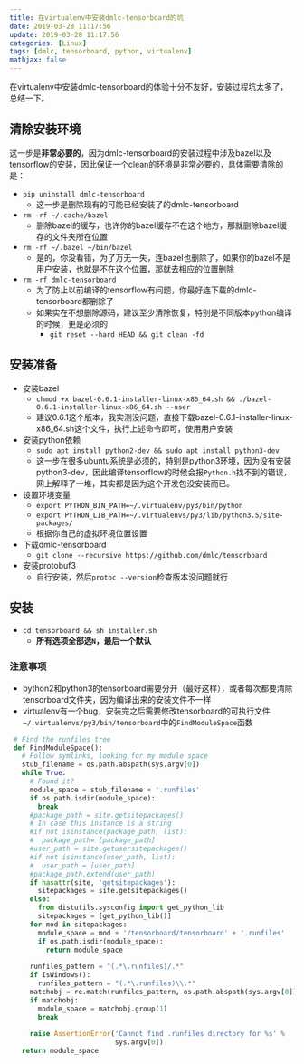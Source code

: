 ```yaml
---
title: 在virtualenv中安装dmlc-tensorboard的坑
date: 2019-03-28 11:17:56
update: 2019-03-28 11:17:56
categories: [Linux]
tags: [dmlc, tensorboard, python, virtualenv]
mathjax: false
---
```


在virtualenv中安装dmlc-tensorboard的体验十分不友好，安装过程坑太多了，总结一下。

<!-- more -->

## 清除安装环境

这一步是**非常必要的**，因为dmlc-tensorboard的安装过程中涉及bazel以及tensorflow的安装，因此保证一个clean的环境是非常必要的，具体需要清除的是：

* `pip uninstall dmlc-tensorboard`
    * 这一步是删除现有的可能已经安装了的dmlc-tensorboard
* `rm -rf ~/.cache/bazel`
    * 删除bazel的缓存，也许你的bazel缓存不在这个地方，那就删除bazel缓存的文件夹所在位置
* `rm -rf ~/.bazel ~/bin/bazel`
    * 是的，你没看错，为了万无一失，连bazel也删除了，如果你的bazel不是用户安装，也就是不在这个位置，那就去相应的位置删除
* `rm -rf dmlc-tensorboard`
    * 为了防止以前编译的tensorflow有问题，你最好连下载的dmlc-tensorboard都删除了
    * 如果实在不想删除源码，建议至少清除恢复，特别是不同版本python编译的时候，更是必须的
        * `git reset --hard HEAD && git clean -fd`

## 安装准备

* 安装bazel
    * `chmod +x bazel-0.6.1-installer-linux-x86_64.sh && ./bazel-0.6.1-installer-linux-x86_64.sh --user`
    * 建议0.6.1这个版本，我实测没问题，直接下载bazel-0.6.1-installer-linux-x86_64.sh这个文件，执行上述命令即可，使用用户安装
* 安装python依赖
    * `sudo apt install python2-dev && sudo apt install python3-dev`
    * 这一步在很多ubuntu系统是必须的，特别是python3环境，因为没有安装python3-dev，因此编译tensorflow的时候会报`Python.h`找不到的错误，网上解释了一堆，其实都是因为这个开发包没安装而已。
* 设置环境变量
    * `export PYTHON_BIN_PATH=~/.virtualenv/py3/bin/python`
    * `export PYTHON_LIB_PATH=~/.virtualenvs/py3/lib/python3.5/site-packages/`
    * 根据你自己的虚拟环境位置设置
* 下载dmlc-tensorboard
    * `git clone --recursive https://github.com/dmlc/tensorboard`
* 安装protobuf3
    * 自行安装，然后`protoc --version`检查版本没问题就行

## 安装

* `cd tensorboard && sh installer.sh`
    * **所有选项全部选`N`，最后一个默认**

### 注意事项

* python2和python3的tensorboard需要分开（最好这样），或者每次都要清除tensorboard文件夹，因为编译出来的安装文件不一样
* virtualenv有一个bug，安装完之后需要修改tensorboard的可执行文件`~/.virtualenvs/py3/bin/tensorboard`中的`FindModuleSpace`函数

```python
 # Find the runfiles tree
 def FindModuleSpace():
   # Follow symlinks, looking for my module space
   stub_filename = os.path.abspath(sys.argv[0])
   while True:
     # Found it?
     module_space = stub_filename + '.runfiles'
     if os.path.isdir(module_space):
       break
     #package_path = site.getsitepackages()
     # In case this instance is a string
     #if not isinstance(package_path, list):
     #  package_path= [package_path]
     #user_path = site.getusersitepackages()
     #if not isinstance(user_path, list):
     #  user_path = [user_path]
     #package_path.extend(user_path)
     if hasattr(site, 'getsitepackages'):
       sitepackages = site.getsitepackages()
     else:
       from distutils.sysconfig import get_python_lib
       sitepackages = [get_python_lib()]
     for mod in sitepackages:
       module_space = mod + '/tensorboard/tensorboard' + '.runfiles'
       if os.path.isdir(module_space):
         return module_space
 
     runfiles_pattern = "(.*\.runfiles)/.*"
     if IsWindows():
       runfiles_pattern = "(.*\.runfiles)\\.*"
     matchobj = re.match(runfiles_pattern, os.path.abspath(sys.argv[0]))
     if matchobj:
       module_space = matchobj.group(1)
       break
 
     raise AssertionError('Cannot find .runfiles directory for %s' %
                          sys.argv[0])
   return module_space
```